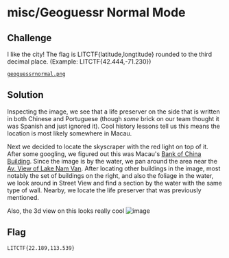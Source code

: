 # misc/Geoguessr Normal Mode

## Challenge

I like the city! The flag is LITCTF{latitude,longtitude} rounded to the third decimal place. (Example: LITCTF{42.444,-71.230})

[`geoguessrnormal.png`](https://drive.google.com/file/d/1I5HJIy0HMBpYlohuJdjeITiYlIw5s1Y0/view)

## Solution

Inspecting the image, we see that a life preserver on the side that is written in both Chinese and Portuguese (though *some* brick on our team thought it was Spanish and just ignored it). Cool history lessons tell us this means the location is most likely somewhere in Macau.

Next we decided to locate the skyscraper with the red light on top of it. After some googling, we figured out this was Macau's [Bank of China Building](https://en.wikipedia.org/wiki/Bank_of_China_Building,_Macau). Since the image is by the water, we pan around the area near the [Av. View of Lake Nam Van](https://www.google.com/maps/place/Av.+View+of+Lake+Nam+Van/@22.1872794,113.5383505,234a,35y,9.94h,48.54t/data=!3m1!1e3!4m12!1m6!3m5!1s0x34017aeea5871d33:0x2e687410a1298fb6!2sTorre+Lago+Panoramico!8m2!3d22.1886798!4d113.5421489!3m4!1s0x34017aee6d9f1e09:0x571de57561f5eb65!8m2!3d22.1894831!4d113.5388269!5m2!1e4!1e1). After locating other buildings in the image, most notably the set of buildings on the right, and also the foliage in the water, we look around in Street View and find a section by the water with the same type of wall. Nearby, we locate the life preserver that was previously mentioned.

Also, the 3d view on this looks really cool
![image](https://user-images.githubusercontent.com/64328893/181102518-f8859de6-81b8-4bec-9620-9d5a4401372a.png)

## Flag

`LITCTF{22.189,113.539}`
